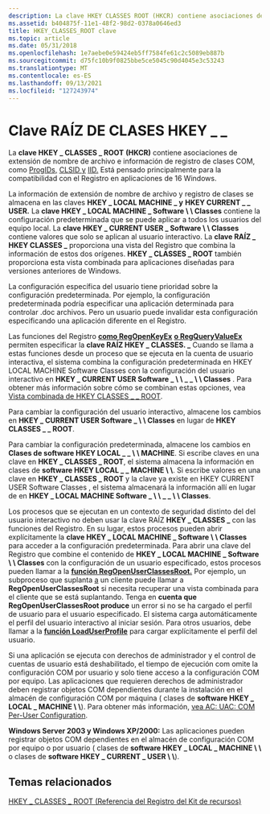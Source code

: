```yaml
---
description: La clave HKEY CLASSES ROOT (HKCR) contiene asociaciones de extensión de nombre de archivo e información de registro de clases COM, como \_ \_ ProgID, CLSID y IID. Está pensado principalmente para la compatibilidad con el Registro en aplicaciones de 16 Windows.
ms.assetid: b404875f-11e1-48f2-98d2-0378a0646ed3
title: HKEY_CLASSES_ROOT clave
ms.topic: article
ms.date: 05/31/2018
ms.openlocfilehash: 1e7aebe0e59424eb5ff7584fe61c2c5089eb887b
ms.sourcegitcommit: d75fc10b9f0825bbe5ce5045c90d4045e3c53243
ms.translationtype: MT
ms.contentlocale: es-ES
ms.lasthandoff: 09/13/2021
ms.locfileid: "127243974"
---
```

# <a name="hkey_classes_root-key"></a>Clave RAÍZ DE CLASES HKEY \_ \_

La **clave HKEY \_ CLASSES \_ ROOT** **(HKCR)** contiene asociaciones de extensión de nombre de archivo e información de registro de clases COM, como [ProgIDs,](../com/-progid--key.md) [CLSID y](../com/clsid-key-hklm.md) [IID.](../com/interface-key.md) Está pensado principalmente para la compatibilidad con el Registro en aplicaciones de 16 Windows.

La información de extensión de nombre de archivo y registro de clases se almacena en las claves **HKEY \_ LOCAL MACHINE \_ y** **HKEY CURRENT \_ \_ USER.** La **clave HKEY \_ LOCAL MACHINE \_ Software \\ \\ Classes** contiene la configuración predeterminada que se puede aplicar a todos los usuarios del equipo local. La **clave HKEY \_ CURRENT USER \_ Software \\ \\ Classes** contiene valores que solo se aplican al usuario interactivo. La **clave RAÍZ \_ HKEY CLASSES \_** proporciona una vista del Registro que combina la información de estos dos orígenes. **HKEY \_ CLASSES \_ ROOT** también proporciona esta vista combinada para aplicaciones diseñadas para versiones anteriores de Windows.

La configuración específica del usuario tiene prioridad sobre la configuración predeterminada. Por ejemplo, la configuración predeterminada podría especificar una aplicación determinada para controlar .doc archivos. Pero un usuario puede invalidar esta configuración especificando una aplicación diferente en el Registro.

Las funciones del Registro [**como RegOpenKeyEx**](/windows/desktop/api/Winreg/nf-winreg-regopenkeyexa) [**o RegQueryValueEx**](/windows/desktop/api/Winreg/nf-winreg-regqueryvalueexa) permiten especificar la **clave RAÍZ HKEY \_ CLASSES. \_** Cuando se llama a estas funciones desde un proceso que se ejecuta en la cuenta de usuario interactiva, el sistema combina la configuración predeterminada en HKEY LOCAL MACHINE Software Classes con la configuración del usuario interactivo en **HKEY \_ CURRENT USER Software \_ \\ \\** **\_ \_ \\ \\ Classes** . Para obtener más información sobre cómo se combinan estas opciones, vea [Vista combinada de HKEY CLASSES \_ \_ ROOT](merged-view-of-hkey-classes-root.md).

Para cambiar la configuración del usuario interactivo, almacene los cambios en **HKEY \_ CURRENT USER Software \_ \\ \\ Classes** en lugar de **HKEY CLASSES \_ \_ ROOT**.

Para cambiar la configuración predeterminada, almacene los cambios en **Clases de software HKEY LOCAL \_ \_ \\ \\ MACHINE**. Si escribe claves en una clave en **HKEY \_ CLASSES \_ ROOT**, el sistema almacena la información en clases de **software HKEY LOCAL \_ \_ MACHINE \\ \\**. Si escribe valores en una clave en **HKEY \_ CLASSES \_ ROOT** y la clave ya existe en HKEY CURRENT USER Software Classes , el sistema almacenará la información allí en lugar de en **HKEY \_ LOCAL MACHINE Software \_ \\ \\** **\_ \_ \\ \\ Classes**.

Los procesos que se ejecutan en un contexto de seguridad distinto del del usuario interactivo no deben usar la clave RAÍZ **HKEY \_ CLASSES \_** con las funciones del Registro. En su lugar, estos procesos pueden abrir explícitamente la **clave HKEY \_ LOCAL MACHINE \_ Software \\ \\ Classes** para acceder a la configuración predeterminada. Para abrir una clave del Registro que combine el contenido de **HKEY \_ LOCAL MACHINE \_ Software \\ \\ Classes** con la configuración de un usuario especificado, estos procesos pueden llamar a la [**función RegOpenUserClassesRoot.**](/windows/desktop/api/Winreg/nf-winreg-regopenuserclassesroot) Por ejemplo, un subproceso que suplanta [a](/windows/desktop/SecAuthZ/client-impersonation) un cliente puede llamar a **RegOpenUserClassesRoot** si necesita recuperar una vista combinada para el cliente que se está suplantando. Tenga en **cuenta que RegOpenUserClassesRoot produce** un error si no se ha cargado el perfil de usuario para el usuario especificado. El sistema carga automáticamente el perfil del usuario interactivo al iniciar sesión. Para otros usuarios, debe llamar a la [**función LoadUserProfile**](/windows/win32/api/userenv/nf-userenv-loaduserprofilea) para cargar explícitamente el perfil del usuario.

Si una aplicación se ejecuta con derechos de administrador y el control de cuentas de usuario está deshabilitado, el tiempo de ejecución com omite la configuración COM por usuario y solo tiene acceso a la configuración COM por equipo. Las aplicaciones que requieren derechos de administrador deben registrar objetos COM dependientes durante la instalación en el almacén de configuración COM por máquina ( clases de **software HKEY \_ LOCAL \_ MACHINE \\ \\**). Para obtener más información, [vea AC: UAC: COM Per-User Configuration](/previous-versions/bb756926(v=msdn.10)).

**Windows Server 2003 y Windows XP/2000:** Las aplicaciones pueden registrar objetos COM dependientes en el almacén de configuración COM por equipo o por usuario ( clases de **software HKEY \_ LOCAL \_ MACHINE \\ \\** o clases de **software HKEY \_ CURRENT \_ USER \\ \\**).

## <a name="related-topics"></a>Temas relacionados

<dl> <dt>

[HKEY \_ CLASSES \_ ROOT (Referencia del Registro del Kit de recursos)](/previous-versions/windows/it-pro/windows-server-2003/cc739822(v=ws.10))
</dt> </dl>

 

 
